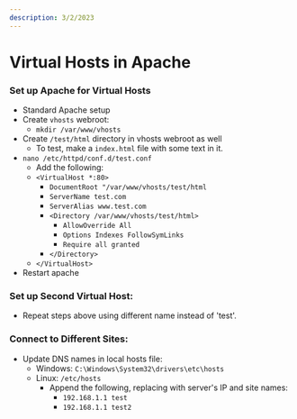 ```yaml
---
description: 3/2/2023
---
```


# Virtual Hosts in Apache

### Set up Apache for Virtual Hosts

* Standard Apache setup
* Create `vhosts` webroot:
  * `mkdir /var/www/vhosts`
* Create `/test/html` directory in vhosts webroot as well
  * To test, make a `index.html` file with some text in it.
* `nano /etc/httpd/conf.d/test.conf`
  * Add the following:
  * `<VirtualHost *:80>`
    * `DocumentRoot "/var/www/vhosts/test/html`
    * `ServerName test.com`
    * `ServerAlias www.test.com`
    * `<Directory /var/www/vhosts/test/html>`
      * `AllowOverride All`
      * `Options Indexes FollowSymLinks`
      * `Require all granted`
    * `</Directory>`
  * `</VirtualHost>`
* Restart apache

### Set up Second Virtual Host:

* Repeat steps above using different name instead of 'test'.

### Connect to Different Sites:

* Update DNS names in local hosts file:
  * Windows: `C:\Windows\System32\drivers\etc\hosts`
  * Linux: `/etc/hosts`
    * Append the following, replacing with server's IP and site names:
      * `192.168.1.1 test`
      * `192.168.1.1 test2`
